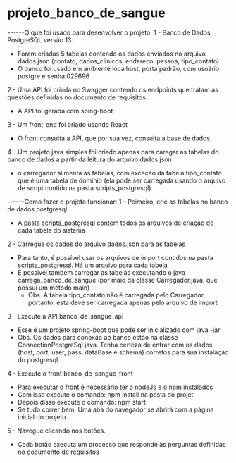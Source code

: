 # projeto_banco_de_sangue
 
------O que foi usado para desenvolver o projeto:
1 - Banco de Dados PostgreSQL versão 13.
  - Foram criadas 5 tabelas contendo os dados enviados no arquivo dados.json (contato, dados_clinicos, endereco, pessoa, tipo_contato)
  - O banco foi usado em ambiente localhost, porta padrão, com usuário postgre e senha 029696

2 - Uma API foi criada no Swagger contendo os endpoints que tratam as questões definidas no documento de requisitos.
  - A API foi gerada com sping-boot

3 - Um front-end foi criado usando React
  - O front consulta a API, que por sua vez, consulta a base de dados

4 - Um projeto java simples foi criado apenas para caregar as tabelas do banco de dados a partir da leitura do arquivo dados.json
  - o carregador alimenta as tabelas, com exceção da tabela tipo_contato que é uma tabela de domínio (ela pode ser carregada usando o arquivo de script contido na pasta             scripts_postgresql)


------Como fazer o projeto funcionar:
1 - Peimeiro, crie as tabelas no banco de dados postgresql
  - A pasta scripts_postgresql contem todos os arquivos de criação de cada tabela do sistema

2 - Carregue os dados do arquivo dados.json para as tabelas
  - Para tanto, é possível usar os arquivos de import contidos na pasta scripts_postgresql. Há um arquivo para cada tabela
  - É possível também carregar as tabelas executando o java carrega_banco_de_sangue (por maio da classe Carregador.java, que possui um método main)
    - Obs. A tabela tipo_contato não é carregada pelo Carregador, portanto, esta deve ser carregada apenas pelo arquivo de import

3 - Execute a API banco_de_sangue_api
  - Esse é um projeto spring-boot que pode ser inicializado com java -jar <nome do jar gerado no target>
  - Obs. Os dados para conexão ao banco estão na classe ConnectionPostgreSql.java. Tenha certeza de entrar com os dados (host, port, user, pass, dataBase e schema) corretos para     sua instalação do postgresql
 
4 - Execute o front banco_de_sangue_front
  - Para executar o front é necessário ter o nodeJs e o npm instalados
  - Com isso execute o comando: npm install na pasta do projet
  - Depois disso execute o comando: npm start
  - Se tudo correr bem, Uma aba do navegador se abrirá com a página inicial do projeto.
 
5 - Navegue clicando nos botões. 
  - Cada botão executa um processo que responde às perguntas definidas no documento de requisitos
 
 
